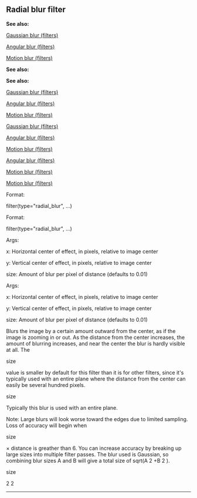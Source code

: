 

 Radial blur filter
--------------------




**See also:** 


[Gaussian blur (filters)](#/{notes}/filters/blur) 

[Angular blur (filters)](#/{notes}/filters/angular_blur) 

[Motion blur (filters)](#/{notes}/filters/motion_blur) 





**See also:** 

**See also:**

[Gaussian blur (filters)](#/{notes}/filters/blur) 

[Angular blur (filters)](#/{notes}/filters/angular_blur) 

[Motion blur (filters)](#/{notes}/filters/motion_blur) 



[Gaussian blur (filters)](#/{notes}/filters/blur)

[Angular blur (filters)](#/{notes}/filters/angular_blur) 

[Motion blur (filters)](#/{notes}/filters/motion_blur) 


[Angular blur (filters)](#/{notes}/filters/angular_blur)

[Motion blur (filters)](#/{notes}/filters/motion_blur) 

[Motion blur (filters)](#/{notes}/filters/motion_blur)


 Format:
 

 filter(type="radial\_blur", ...)
 


 Format:


 filter(type="radial\_blur", ...)



 Args:
 

 x: Horizontal center of effect, in pixels, relative to image center
 

 y: Vertical center of effect, in pixels, relative to image center
 

 size: Amount of blur per pixel of distance (defaults to 0.01)
 


 Args:


 x: Horizontal center of effect, in pixels, relative to image center


 y: Vertical center of effect, in pixels, relative to image center


 size: Amount of blur per pixel of distance (defaults to 0.01)


 Blurs the image by a certain amount outward from the center, as if the
image is zooming in or out. As the distance from the center increases, the
amount of blurring increases, and near the center the blur is hardly visible
at all. The
 
 size
 
 value is smaller by default for this filter than it
is for other filters, since it's typically used with an entire plane where the
distance from the center can easily be several hundred pixels.




 size


 Typically this blur is used with an entire plane.




 Note: Large blurs will look worse toward the edges due to limited sampling.
Loss of accuracy will begin when
 
 size
 
 × distance is greather
than 6. You can increase accuracy by breaking up large sizes into multiple
filter passes. The blur used is Gaussian, so combining blur sizes A and B will
give a total size of sqrt(A
 2 
 +B
 2 
 ).




 size

2
2


---


